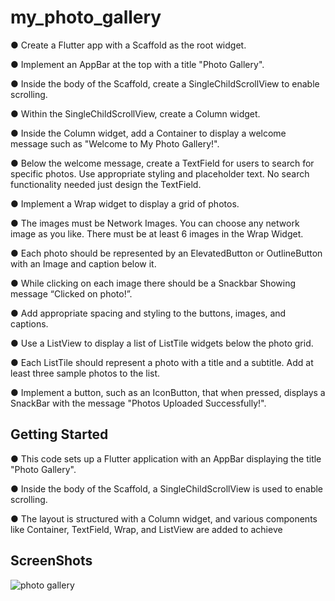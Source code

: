 # my_photo_gallery

●     Create a Flutter app with a Scaffold as the root widget.

●     Implement an AppBar at the top with a title "Photo Gallery".


●     Inside the body of the Scaffold, create a SingleChildScrollView to enable scrolling.


●     Within the SingleChildScrollView, create a Column widget.


●     Inside the Column widget, add a Container to display a welcome message such as "Welcome to My Photo Gallery!".


●     Below the welcome message, create a TextField for users to search for specific photos. Use appropriate styling and placeholder text. No search functionality needed just design the TextField.


●     Implement a Wrap widget to display a grid of photos. 


●     The images must be Network Images. You can choose any network image as you like. There must be at least 6 images in the Wrap Widget.


●     Each photo should be represented by an ElevatedButton or OutlineButton with an Image and caption below it. 


●     While clicking on each image there should be a Snackbar Showing message “Clicked on photo!”.


●     Add appropriate spacing and styling to the buttons, images, and captions.


●     Use a ListView to display a list of ListTile widgets below the photo grid.


●     Each ListTile should represent a photo with a title and a subtitle. Add at least three sample photos to the list.


●     Implement a button, such as an IconButton, that when pressed, displays a SnackBar with the message "Photos Uploaded Successfully!".

## Getting Started

●     This code sets up a Flutter application with an AppBar displaying the title "Photo Gallery". 

●     Inside the body of the Scaffold, a SingleChildScrollView is used to enable scrolling. 

●     The layout is structured with a Column widget, and various components like Container, TextField, Wrap, and ListView are added to achieve


## ScreenShots


![photo gallery](https://github.com/hamimahamedornab/Photo-Gallery/assets/75578573/3292b01d-65a1-4508-8e92-40f1e8e55aea)


